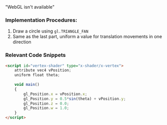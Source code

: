 <html>
<script src="../angel_common/initShaders.js"></script>
<script src="../angel_common/webgl-utils.js"></script>
<script src="../angel_common/MV.js"></script>
<script src="work1/t15.js"></script>

<script id="vertex-shader" type="x-shader/x-vertex">
	attribute vec4 vPosition;
	uniform float theta;
	
	void main()
	{
		gl_Position.x = vPosition.x;
		gl_Position.y = 0.5*sin(theta) + vPosition.y;
		gl_Position.z = 0.0;
		gl_Position.w = 1.0;
	}
</script>

<script id="fragment-shader" type="x-shader/x-fragment">
	precision mediump float;

	void main()
	{
		gl_FragColor = vec4(0.1, 0.1, 0.1, 1.0);
	}
</script>

<body>
	<canvas id='gl-canvas' height="512" width="512">
		"WebGL isn't available"
	</canvas>
</body>

</html>

### Implementation Procedures:
1. Draw a circle using `gl.TRIANGLE_FAN`
2. Same as the last part, uniform a value for translation movements in one direction

### Relevant Code Snippets
```html
<script id="vertex-shader" type="x-shader/x-vertex">
	attribute vec4 vPosition;
	uniform float theta;
	
	void main()
	{
		gl_Position.x = vPosition.x;
		gl_Position.y = 0.5*sin(theta) + vPosition.y;
		gl_Position.z = 0.0;
		gl_Position.w = 1.0;
	}
</script>
```